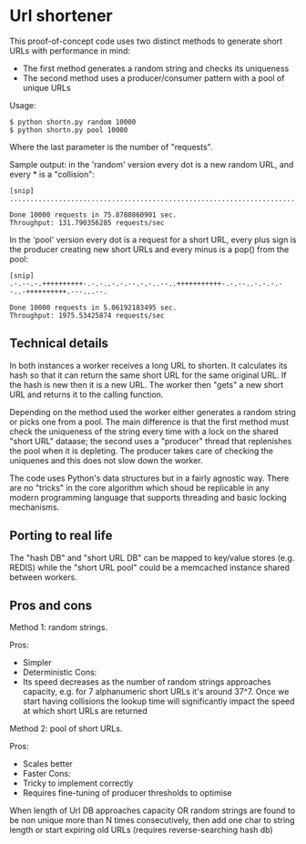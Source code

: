 Url shortener
=============

This proof-of-concept code uses two distinct methods to generate short
URLs with performance in mind:

 * The first method generates a random string and checks its uniqueness
 * The second method uses a producer/consumer pattern with a pool of
   unique URLs

Usage:

    $ python shortn.py random 10000
    $ python shortn.py pool 10000

Where the last parameter is the number of "requests".

Sample output: in the 'random' version every dot is a new random URL,
and every * is a "collision":

    [snip]
    ....................................................................................................

    Done 10000 requests in 75.8780860901 sec.
    Throughput: 131.790356285 requests/sec

In the 'pool' version every dot is a request for a short URL, every plus
sign is the producer creating new short URLs and every minus is a pop()
from the pool:

    [snip]
    .-.--.-.++++++++++-.-.-..-.-.--.-.-..--..+++++++++++-.-.--..-.-.-.--..-++++++++++.---...--.

    Done 10000 requests in 5.06192183495 sec.
    Throughput: 1975.53425874 requests/sec

Technical details
-----------------

In both instances a worker receives a long URL to shorten. It calculates
its hash so that it can return the same short URL for the same
original URL. If the hash is new then it is a new URL. The worker then
"gets" a new short URL and returns it to the calling function.

Depending on the method used the worker either generates a random string
or picks one from a pool. The main difference is that the first method
must check the uniqueness of the string every time with a lock on the
shared "short URL" dataase; the second uses a "producer" thread that
replenishes the pool when it is depleting. The producer takes care of
checking the uniquenes and this does not slow down the worker.

The code uses Python's data structures but in a fairly agnostic way.
There are no "tricks" in the core algorithm which shoud be replicable in
any modern programming language that supports threading and basic
locking mechanisms.

Porting to real life
--------------------

The "hash DB" and "short URL DB" can be mapped to key/value stores (e.g.
REDIS) while the "short URL pool" could be a memcached instance shared
between workers.

Pros and cons
-------------

Method 1: random strings.

Pros:
 * Simpler
 * Deterministic
Cons:
 * Its speed decreases as the number of random strings approaches
   capacity, e.g. for 7 alphanumeric short URLs it's around 37^7. Once
   we start having collisions the lookup time will significantly impact
   the speed at which short URLs are returned

Method 2: pool of short URLs.

Pros:
 * Scales better
 * Faster
Cons:
 * Tricky to implement correctly
 * Requires fine-tuning of producer thresholds to optimise

When length of Url DB approaches capacity OR random strings are found to be non unique more than N times consecutively, then add one char to string length or start expiring old URLs (requires reverse-searching hash db)
